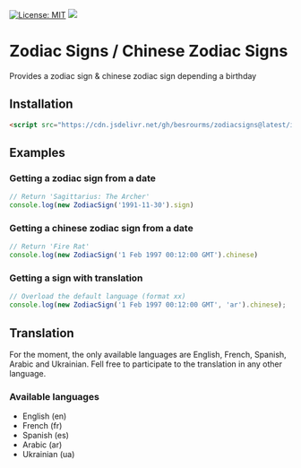 [![License: MIT](https://img.shields.io/badge/License-MIT-green.svg)](https://github.com/besrourms/ZodiacSigns/blob/main/LICENSE)
[![](https://data.jsdelivr.com/v1/package/gh/besrourms/ZodiacSigns/badge)](https://www.jsdelivr.com/package/gh/besrourms/ZodiacSigns)

# Zodiac Signs / Chinese Zodiac Signs

Provides a zodiac sign & chinese zodiac sign depending a birthday

## Installation

```html
<script src="https://cdn.jsdelivr.net/gh/besrourms/zodiacsigns@latest/index.min.js"></script>
```

## Examples

### Getting a zodiac sign from a date

```js
// Return 'Sagittarius: The Archer'
console.log(new ZodiacSign('1991-11-30').sign)
```

### Getting a chinese zodiac sign from a date

```js
// Return 'Fire Rat'
console.log(new ZodiacSign('1 Feb 1997 00:12:00 GMT').chinese)
```

### Getting a sign with translation 

```js
// Overload the default language (format xx)
console.log(new ZodiacSign('1 Feb 1997 00:12:00 GMT', 'ar').chinese);
```

## Translation
For the moment, the only available languages are English, French, Spanish, Arabic and Ukrainian.
Fell free to participate to the translation in any other language.
### Available languages
- English   (en)
- French    (fr)
- Spanish   (es)
- Arabic    (ar)
- Ukrainian (ua)